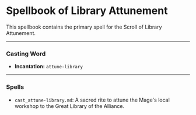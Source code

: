 # Spellbook of Library Attunement

This spellbook contains the primary spell for the Scroll of Library Attunement.

---

### Casting Word
- **Incantation:** `attune-library`

---

### Spells
- `cast_attune-library.md`: A sacred rite to attune the Mage's local workshop to the Great Library of the Alliance.
